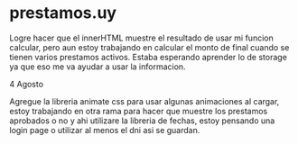 # prestamos.uy

Logre hacer que el innerHTML muestre el resultado de usar mi funcion calcular, pero aun estoy trabajando en calcular el monto de final cuando se tienen varios prestamos activos. Estaba esperando aprender lo de storage ya que eso me va ayudar a usar la informacion.


4 Agosto

Agregue la libreria animate css para usar algunas animaciones al cargar, estoy trabajando en otra rama para hacer que muestre los prestamos aprobados o no y ahi utilizare la libreria de fechas, estoy pensando una login page o utilizar al menos el dni asi se guardan. 